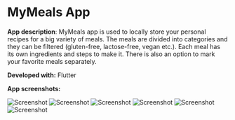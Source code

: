 # MyMeals App

**App description**:
MyMeals app is used to locally store your personal recipes for a big variety of meals. The meals are divided into categories and they can be filtered (gluten-free, lactose-free, vegan etc.). Each meal has its own ingredients and steps to make it. There is also an option to mark your favorite meals separately.

**Developed with:** Flutter

**App screenshots:**

![Screenshot](appHomePage.png) ![Screenshot](mealsPage.png)
![Screenshot](sideDrawer.png) ![Screenshot](filtersPage.png)
![Screenshot](recipePage.png) ![Screenshot](favoritesPage.png)

